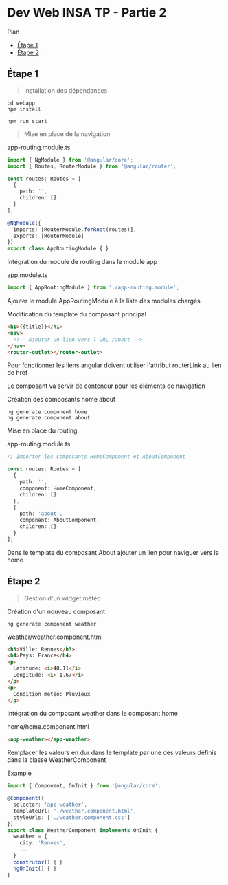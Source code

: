 # Dev Web INSA TP - Partie 2

Plan

- [Étape 1](#étape-1)
- [Étape 2](#étape-2)

## Étape 1

> Installation des dépendances

```console
cd webapp
npm install
```

```console
npm run start
```

> Mise en place de la navigation

app-routing.module.ts
```ts
import { NgModule } from '@angular/core';
import { Routes, RouterModule } from '@angular/router';

const routes: Routes = [
  {
    path: '',
    children: []
  }
];

@NgModule({
  imports: [RouterModule.forRoot(routes)],
  exports: [RouterModule]
})
export class AppRoutingModule { }
```

Intégration du module de routing dans le module app

app.module.ts
```ts
import { AppRoutingModule } from './app-routing.module';
```

Ajouter le module AppRoutingModule à la liste des modules chargés

Modification du template du composant principal

```html
<h1>{{title}}</h1>
<nav>
  <!-- Ajouter un lien vers l'URL /about -->
</nav>
<router-outlet></router-outlet>
```

Pour fonctionner les liens angular doivent utiliser l'attribut routerLink au lien de href

Le composant <router-outlet> va servir de conteneur pour les éléments de navigation

Création des composants home about

```console
ng generate component home
ng generate component about
```

Mise en place du routing

app-routing.module.ts
```ts
// Importer les composants HomeComponent et AboutComponent

const routes: Routes = [
  {
    path: '',
    component: HomeComponent,
    children: []
  },
  {
    path: 'about',
    component: AboutComponent,
    children: []
  }
];
```

Dans le template du composant About ajouter un lien pour naviguer vers la home

## Étape 2

> Gestion d'un widget météo

Création d'un nouveau composant

```console
ng generate component weather
```

weather/weather.component.html
```html
<h3>Ville: Rennes</h3>
<h4>Pays: France</h4>
<p>
  Latitude: <i>48.11</i>
  Longitude: <i>-1.67</i>
</p>
<p>
  Condition météo: Pluvieux
</p>
```

Intégration du composant weather dans le composant home

home/home.component.html
```html
<app-weather></app-weather>
```

Remplacer les valeurs en dur dans le template par une des valeurs définis dans la classe WeatherComponent

Example

```ts
import { Component, OnInit } from '@angular/core';

@Component({
  selector: 'app-weather',
  templateUrl: './weather.component.html',
  styleUrls: ['./weather.component.css']
})
export class WeatherComponent implements OnInit {
  weather = {
    city: 'Rennes',
    ...
  }
  construtor() { }
  ngOnInit() { }
}
```